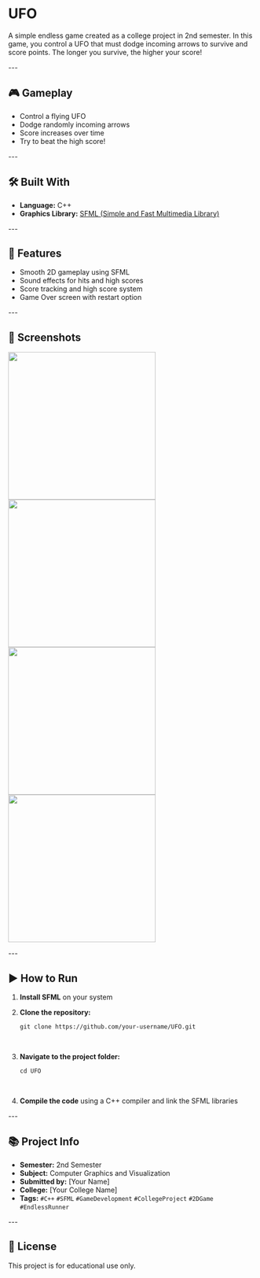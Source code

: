 # UFO <br>

A simple endless game created as a college project in 2nd semester. In this game, you control a UFO that must dodge incoming arrows to survive and score points. The longer you survive, the higher your score!<br>

\---<br>

## 🎮 Gameplay<br>

* Control a flying UFO<br>
* Dodge randomly incoming arrows<br>
* Score increases over time<br>
* Try to beat the high score!<br>

\---<br>

## 🛠️ Built With<br>

* <b>Language:</b> C++<br>
* <b>Graphics Library:</b> <a href="https://www.sfml-dev.org/">SFML (Simple and Fast Multimedia Library)</a><br>

\---<br>

## 📁 Features<br>

* Smooth 2D gameplay using SFML<br>
* Sound effects for hits and high scores<br>
* Score tracking and high score system<br>
* Game Over screen with restart option<br>

\---<br>

## 📸 Screenshots<br>

<img src="screenshot/Screenshot1.png" width="300"> <img src="screenshot/Screenshot2.png" width="300"><br> <img src="screenshot/Screenshot3.png" width="300"> <img src="screenshot/Screenshot4.png" width="300"><br>

\---<br>

## ▶️ How to Run<br>

1. <b>Install SFML</b> on your system<br>
2. <b>Clone the repository:</b><br>

   <pre><code>git clone https://github.com/your-username/UFO.git</code></pre><br>
3. <b>Navigate to the project folder:</b><br>

   <pre><code>cd UFO</code></pre><br>
4. <b>Compile the code</b> using a C++ compiler and link the SFML libraries<br>

\---<br>

## 📚 Project Info<br>

* <b>Semester:</b> 2nd Semester<br>
* <b>Subject:</b> Computer Graphics and Visualization<br>
* <b>Submitted by:</b> \[Your Name]<br>
* <b>College:</b> \[Your College Name]<br>
* <b>Tags:</b> <code>#C++</code> <code>#SFML</code> <code>#GameDevelopment</code> <code>#CollegeProject</code> <code>#2DGame</code> <code>#EndlessRunner</code><br>

\---<br>

## 📜 License<br>

This project is for educational use only.<br>
